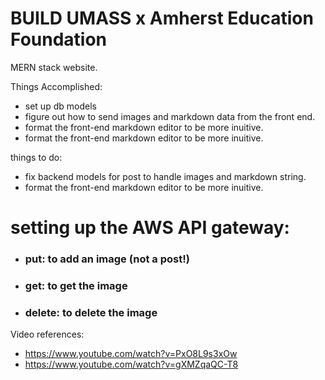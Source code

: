 # BUILD UMASS x Amherst Education Foundation

MERN stack website.

Things Accomplished:
- set up db models 
- figure out how to send images and markdown data from the front end.
- format the front-end markdown editor to be more inuitive.
- format the front-end markdown editor to be more inuitive.

things to do: 
- fix backend models for post to handle images and markdown string.
- format the front-end markdown editor to be more inuitive.


# setting up the AWS API gateway:
- ### put: to add an image (not a post!)
- ### get: to get the image
- ### delete: to delete the image

Video references:
- https://www.youtube.com/watch?v=PxO8L9s3xOw
- https://www.youtube.com/watch?v=gXMZqaQC-T8
